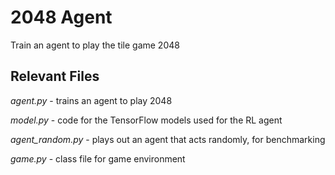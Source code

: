 # 2048 Agent
Train an agent to play the tile game 2048

## Relevant Files

_agent.py_        - trains an agent to play 2048

_model.py_        - code for the TensorFlow models used for the RL agent

_agent_random.py_ - plays out an agent that acts randomly, for benchmarking

_game.py_         - class file for game environment
